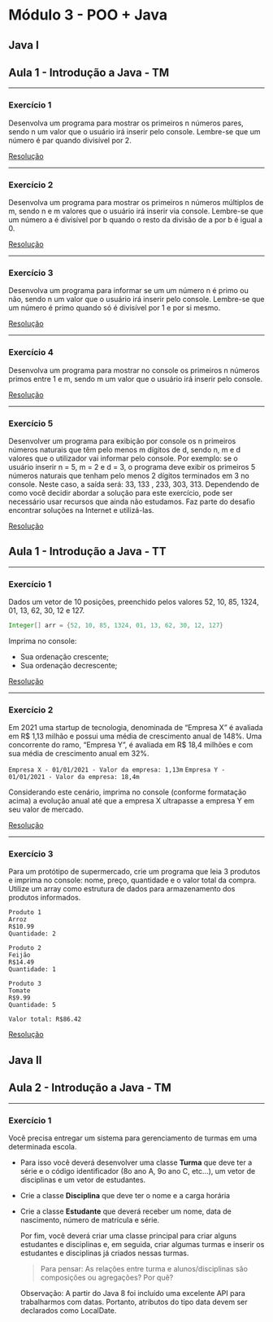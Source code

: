 # Módulo 3 - POO + Java

## Java I

## Aula 1 - Introdução a Java - TM

---

### Exercício 1

Desenvolva um programa para mostrar os primeiros n números pares, sendo n um valor
que o usuário irá inserir pelo console. Lembre-se que um número é par quando divisível por 2.

[Resolução](./src/aula1/Ex1.java)

---

### Exercício 2

Desenvolva um programa para mostrar os primeiros n números múltiplos de m, sendo n e
m valores que o usuário irá inserir via console. Lembre-se que um número a é divisível por b
quando o resto da divisão de a por b é igual a 0.

[Resolução](./src/aula1/Ex2.java)

---

### Exercício 3

Desenvolva um programa para informar se um um número n é primo ou não, sendo n um
valor que o usuário irá inserir pelo console. Lembre-se que um número é primo quando só é
divisível por 1 e por si mesmo.

[Resolução](./src/aula1/Ex3.java)

---

### Exercício 4

Desenvolva um programa para mostrar no console os primeiros n números primos entre 1
e m, sendo m um valor que o usuário irá inserir pelo console.

[Resolução](./src/aula1/Ex4.java)

---

### Exercício 5

Desenvolver um programa para exibição por console os n primeiros números naturais que
têm pelo menos m dígitos de d, sendo n, m e d valores que o utilizador vai informar pelo
console.
Por exemplo: se o usuário inserir n = 5, m = 2 e d = 3, o programa deve exibir os primeiros 5
números naturais que tenham pelo menos 2 dígitos terminados em 3 no console. Neste
caso, a saída será: 33, 133 , 233, 303, 313.
Dependendo de como você decidir abordar a solução para este exercício, pode ser
necessário usar recursos que ainda não estudamos. Faz parte do desafio encontrar
soluções na Internet e utilizá-las.

[Resolução](./src/aula1/Ex5.java)

## Aula 1 - Introdução a Java - TT

---

### Exercício 1

Dados um vetor de 10 posições, preenchido pelos valores 52, 10, 85, 1324, 01, 13, 62, 30, 12 e 127.

```java
Integer[] arr = {52, 10, 85, 1324, 01, 13, 62, 30, 12, 127}
```

Imprima no console:
 - Sua ordenação crescente;
 - Sua ordenação decrescente;

[Resolução](./src/aula1/Ex6.java)

---

### Exercício 2

Em 2021 uma startup de tecnologia, denominada de “Empresa X” é avaliada em
R$ 1,13 milhão e possui uma média de crescimento anual de 148%. Uma concorrente do ramo,
“Empresa Y”, é avaliada em R$ 18,4 milhões e com sua média de crescimento anual em 32%.

`Empresa X - 01/01/2021 - Valor da empresa: 1,13m`
`Empresa Y - 01/01/2021 - Valor da empresa: 18,4m`

Considerando este cenário, imprima no console (conforme formatação acima) a evolução anual até que a
empresa X ultrapasse a empresa Y em seu valor de mercado.

[Resolução](./src/aula1/Ex7.java)

---

### Exercício 3

Para um protótipo de supermercado, crie um programa que leia 3 produtos e
imprima no console: nome, preço, quantidade e o valor total da compra. Utilize um array como
estrutura de dados para armazenamento dos produtos informados.

```
Produto 1
Arroz
R$10.99
Quantidade: 2

Produto 2
Feijão
R$14.49
Quantidade: 1

Produto 3
Tomate
R$9.99
Quantidade: 5

Valor total: R$86.42
```

[Resolução](./src/aula1/Ex8.java)

## Java II

## Aula 2 - Introdução a Java - TM

---

### Exercício 1
Você precisa entregar um sistema para gerenciamento de turmas em uma determinada
escola.

 - Para isso você deverá desenvolver uma classe **Turma** que deve ter a série e o
   código identificador (8o ano A, 9o ano C, etc...), um vetor de disciplinas e um
   vetor de estudantes.
 - Crie a classe **Disciplina** que deve ter o nome e a carga horária
 - Crie a classe **Estudante** que deverá receber um nome, data de nascimento,
   número de matrícula e série.
   

   Por fim, você deverá criar uma classe principal para criar alguns estudantes e
   disciplinas e, em seguida, criar algumas turmas e inserir os estudantes e disciplinas já
   criados nessas turmas.

   > Para pensar: As relações entre turma e alunos/disciplinas são composições ou
   agregações? Por quê?

   Observação: A partir do Java 8 foi incluído uma excelente API para
   trabalharmos com datas. Portanto, atributos do tipo data devem ser
   declarados como LocalDate.